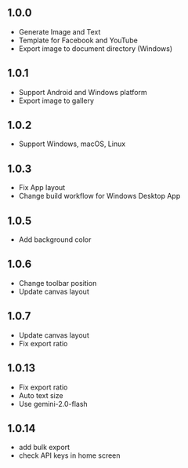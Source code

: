 ## 1.0.0

- Generate Image and Text
- Template for Facebook and YouTube
- Export image to document directory (Windows)

## 1.0.1

- Support Android and Windows platform
- Export image to gallery

## 1.0.2

- Support Windows, macOS, Linux


## 1.0.3

- Fix App layout
- Change build workflow for Windows Desktop App

## 1.0.5

- Add background color

## 1.0.6

- Change toolbar position
- Update canvas layout

## 1.0.7

- Update canvas layout
- Fix export ratio

## 1.0.13

- Fix export ratio
- Auto text size
- Use gemini-2.0-flash

## 1.0.14

- add bulk export
- check API keys in home screen